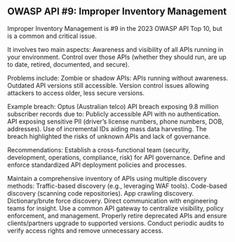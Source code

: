 ## OWASP API #9: Improper Inventory Management

Improper Inventory Management is #9 in the 2023 OWASP API Top 10, but is a common and critical issue.

It involves two main aspects:
Awareness and visibility of all APIs running in your environment.
Control over those APIs (whether they should run, are up to date, retired, documented, and secure).

Problems include:
Zombie or shadow APIs: APIs running without awareness.
Outdated API versions still accessible.
Version control issues allowing attackers to access older, less secure versions.

Example breach: Optus (Australian telco) API breach exposing 9.8 million subscriber records due to:
Publicly accessible API with no authentication.
API exposing sensitive PII (driver’s license numbers, phone numbers, DOB, addresses).
Use of incremental IDs aiding mass data harvesting.
The breach highlighted the risks of unknown APIs and lack of governance.

Recommendations:
Establish a cross-functional team (security, development, operations, compliance, risk) for API governance.
Define and enforce standardized API deployment policies and processes.

Maintain a comprehensive inventory of APIs using multiple discovery methods:
Traffic-based discovery (e.g., leveraging WAF tools).
Code-based discovery (scanning code repositories).
App crawling discovery.
Dictionary/brute force discovery.
Direct communication with engineering teams for insight.
Use a common API gateway to centralize visibility, policy enforcement, and management.
Properly retire deprecated APIs and ensure clients/partners upgrade to supported versions.
Conduct periodic audits to verify access rights and remove unnecessary access.